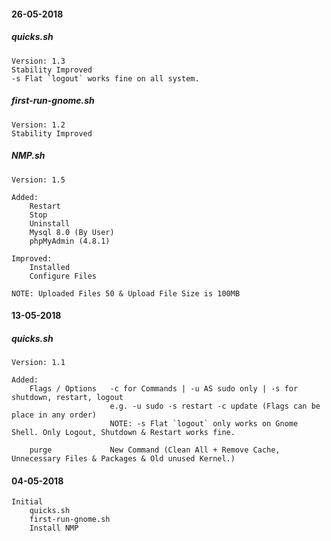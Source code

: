 #### 26-05-2018
##### quicks.sh
	Version: 1.3
	Stability Improved
	-s Flat `logout` works fine on all system.

##### first-run-gnome.sh
	Version: 1.2
	Stability Improved

##### NMP.sh
	Version: 1.5

	Added:
		Restart
		Stop
		Uninstall
		Mysql 8.0 (By User)
		phpMyAdmin (4.8.1)

	Improved:
		Installed
		Configure Files

	NOTE: Uploaded Files 50 & Upload File Size is 100MB

#### 13-05-2018
##### quicks.sh
	Version: 1.1

	Added:
		Flags / Options   -c for Commands | -u AS sudo only | -s for shutdown, restart, logout
                          e.g. -u sudo -s restart -c update (Flags can be place in any order)
                          NOTE: -s Flat `logout` only works on Gnome Shell. Only Logout, Shutdown & Restart works fine.

		purge             New Command (Clean All + Remove Cache, Unnecessary Files & Packages & Old unused Kernel.)

#### 04-05-2018
    Initial
		quicks.sh
		first-run-gnome.sh
		Install NMP
